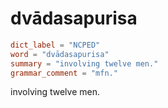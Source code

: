 # dvādasapurisa

``` toml
dict_label = "NCPED"
word = "dvādasapurisa"
summary = "involving twelve men."
grammar_comment = "mfn."
```

involving twelve men.

